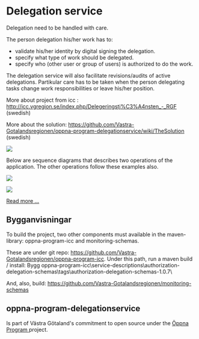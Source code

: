 <h1>Delegation service</h1>
<td id="wikicontent" class="psdescription">
  <p>
    Delegation need to be handled with care. 
  </p>
  <p>
    The person delegation his/her work has to:  
  </p>
  <ul>
    <li>
      validate his/her identity by digital signing the delegation.  
    </li>
    <li>
      specify what type of work should be delegated.  
    </li>
    <li>
      specify who (other user or group of users) is authorized to do the work. 
    </li>
  </ul>
  <p>
  </p>
  <p>
    The delegation service will also facilitate revisions/audits of active delegations. Partikular care has to be taken when the person delegating tasks change work responsibilities or leave his/her position. 
  </p>
  <p>
    More about project from icc :
    <a href="http://icc.vgregion.se/index.php/Delegeringstj%C3%A4nsten_-_RGF" rel="nofollow">
      http://icc.vgregion.se/index.php/Delegeringstj%C3%A4nsten_-_RGF
    </a>
     (swedish) 
  </p>
  <p>
    More about the solution: 
    <a href="https://github.com/Vastra-Gotalandsregionen/oppna-program-delegationservice/wiki/TheSolution" rel="nofollow">
      https://github.com/Vastra-Gotalandsregionen/oppna-program-delegationservice/wiki/TheSolution
    </a>
     (swedish) 
  </p>
  <p>
    <img src="https://raw.githubusercontent.com/wiki/Vastra-Gotalandsregionen/oppna-program-delegationservice/images/DelegationServiceOverview.png"/>
  </p>
  <p>
    Below are sequence diagrams that describes two operations of the application. The other operations follow these examples also.  
  </p>
  <p>
    <img src="https://raw.githubusercontent.com/wiki/Vastra-Gotalandsregionen/oppna-program-delegationservice/images/DelegationServiceSeqGetDelegation.png"/>
  </p>
  <p>
    <img src="https://raw.githubusercontent.com/wiki/Vastra-Gotalandsregionen/oppna-program-delegationservice/images/DelegationServiceSeqSave.png"/>
  </p>
  <p>
    <a href="https://code.google.com/p/oppna-program-delegationservice/wiki/TheSolution" rel="nofollow">
      Read more ...
    </a>
  </p>
</td>

<h2>Bygganvisningar</h2>

To build the project, two other components must available in the maven-library: oppna-program-icc
and monitoring-schemas.

These are under git repo: https://github.com/Vastra-Gotalandsregionen/oppna-program-icc.
Under this path, run a maven build / install:
Bygg oppna-program-icc\service-descriptions\authorization-delegation-schemas\tags\authorization-delegation-schemas-1.0.7\

And, also, build: https://github.com/Vastra-Gotalandsregionen/monitoring-schemas

<h2>oppna-program-delegationservice</h2>
 
Is part of Västra Götaland's commitment to open source under the
<a href="https://github.com/Vastra-Gotalandsregionen//oppna-program">
  Öppna Program
</a> project.
